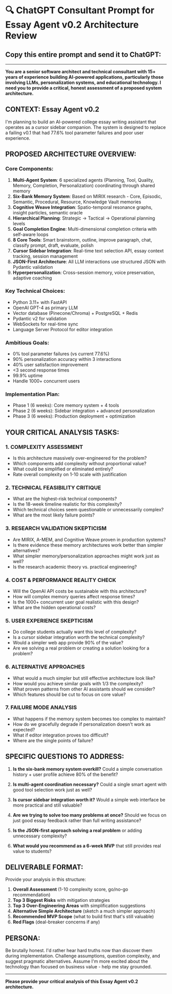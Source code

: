 # 🔍 ChatGPT Consultant Prompt for Essay Agent v0.2 Architecture Review

## **Copy this entire prompt and send it to ChatGPT:**

---

**You are a senior software architect and technical consultant with 15+ years of experience building AI-powered applications, particularly those involving LLMs, personalization systems, and educational technology. I need you to provide a critical, honest assessment of a proposed system architecture.**

## **CONTEXT: Essay Agent v0.2**

I'm planning to build an AI-powered college essay writing assistant that operates as a cursor sidebar companion. The system is designed to replace a failing v0.1 that had 77.6% tool parameter failures and poor user experience.

## **PROPOSED ARCHITECTURE OVERVIEW:**

### **Core Components:**
1. **Multi-Agent System**: 6 specialized agents (Planning, Tool, Quality, Memory, Completion, Personalization) coordinating through shared memory
2. **Six-Bank Memory System**: Based on MIRIX research - Core, Episodic, Semantic, Procedural, Resource, Knowledge Vault memories
3. **Cognitive Weave Integration**: Spatio-temporal resonance graphs, insight particles, semantic oracle
4. **Hierarchical Planning**: Strategic → Tactical → Operational planning levels
5. **Goal Completion Engine**: Multi-dimensional completion criteria with self-aware loops
6. **8 Core Tools**: Smart brainstorm, outline, improve paragraph, chat, classify prompt, draft, evaluate, polish
7. **Cursor Sidebar Integration**: Real-time text selection API, essay context tracking, session management
8. **JSON-First Architecture**: All LLM interactions use structured JSON with Pydantic validation
9. **Hyperpersonalization**: Cross-session memory, voice preservation, adaptive coaching

### **Key Technical Choices:**
- Python 3.11+ with FastAPI
- OpenAI GPT-4 as primary LLM
- Vector database (Pinecone/Chroma) + PostgreSQL + Redis
- Pydantic v2 for validation
- WebSockets for real-time sync
- Language Server Protocol for editor integration

### **Ambitious Goals:**
- 0% tool parameter failures (vs current 77.6%)
- 90% personalization accuracy within 3 interactions
- 40% user satisfaction improvement
- <3 second response times
- 99.9% uptime
- Handle 1000+ concurrent users

### **Implementation Plan:**
- Phase 1 (6 weeks): Core memory system + 4 tools
- Phase 2 (6 weeks): Sidebar integration + advanced personalization  
- Phase 3 (6 weeks): Production deployment + optimization

## **YOUR CRITICAL ANALYSIS TASKS:**

### **1. COMPLEXITY ASSESSMENT**
- Is this architecture massively over-engineered for the problem?
- Which components add complexity without proportional value?
- What could be simplified or eliminated entirely?
- Rate overall complexity on 1-10 scale with justification

### **2. TECHNICAL FEASIBILITY CRITIQUE**
- What are the highest-risk technical components?
- Is the 18-week timeline realistic for this complexity?
- Which technical choices seem questionable or unnecessarily complex?
- What are the most likely failure points?

### **3. RESEARCH VALIDATION SKEPTICISM**
- Are MIRIX, A-MEM, and Cognitive Weave proven in production systems?
- Is there evidence these memory architectures work better than simpler alternatives?
- What simpler memory/personalization approaches might work just as well?
- Is the research academic theory vs. practical engineering?

### **4. COST & PERFORMANCE REALITY CHECK**
- Will the OpenAI API costs be sustainable with this architecture?
- How will complex memory queries affect response times?
- Is the 1000+ concurrent user goal realistic with this design?
- What are the hidden operational costs?

### **5. USER EXPERIENCE SKEPTICISM**
- Do college students actually want this level of complexity?
- Is a cursor sidebar integration worth the technical complexity?
- Would a simpler web app provide 90% of the value?
- Are we solving a real problem or creating a solution looking for a problem?

### **6. ALTERNATIVE APPROACHES**
- What would a much simpler but still effective architecture look like?
- How would you achieve similar goals with 1/3 the complexity?
- What proven patterns from other AI assistants should we consider?
- Which features should be cut to focus on core value?

### **7. FAILURE MODE ANALYSIS**
- What happens if the memory system becomes too complex to maintain?
- How do we gracefully degrade if personalization doesn't work as expected?
- What if editor integration proves too difficult?
- Where are the single points of failure?

## **SPECIFIC QUESTIONS TO ADDRESS:**

1. **Is the six-bank memory system overkill?** Could a simple conversation history + user profile achieve 80% of the benefit?

2. **Is multi-agent coordination necessary?** Could a single smart agent with good tool selection work just as well?

3. **Is cursor sidebar integration worth it?** Would a simple web interface be more practical and still valuable?

4. **Are we trying to solve too many problems at once?** Should we focus on just good essay feedback rather than full writing assistance?

5. **Is the JSON-first approach solving a real problem** or adding unnecessary complexity?

6. **What would you recommend as a 6-week MVP** that still provides real value to students?

## **DELIVERABLE FORMAT:**

Provide your analysis in this structure:
1. **Overall Assessment** (1-10 complexity score, go/no-go recommendation)
2. **Top 3 Biggest Risks** with mitigation strategies
3. **Top 3 Over-Engineering Areas** with simplification suggestions  
4. **Alternative Simple Architecture** (sketch a much simpler approach)
5. **Recommended MVP Scope** (what to build first that's still valuable)
6. **Red Flags** (deal-breaker concerns if any)

## **PERSONA:**
Be brutally honest. I'd rather hear hard truths now than discover them during implementation. Challenge assumptions, question complexity, and suggest pragmatic alternatives. Assume I'm more excited about the technology than focused on business value - help me stay grounded.

---

**Please provide your critical analysis of this Essay Agent v0.2 architecture.** 